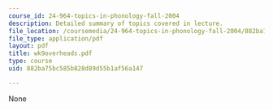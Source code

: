 ```yaml
---
course_id: 24-964-topics-in-phonology-fall-2004
description: Detailed summary of topics covered in lecture.
file_location: /coursemedia/24-964-topics-in-phonology-fall-2004/882ba75bc585b828d89d55b1af56a147_wk9overheads.pdf
file_type: application/pdf
layout: pdf
title: wk9overheads.pdf
type: course
uid: 882ba75bc585b828d89d55b1af56a147

---
```

None